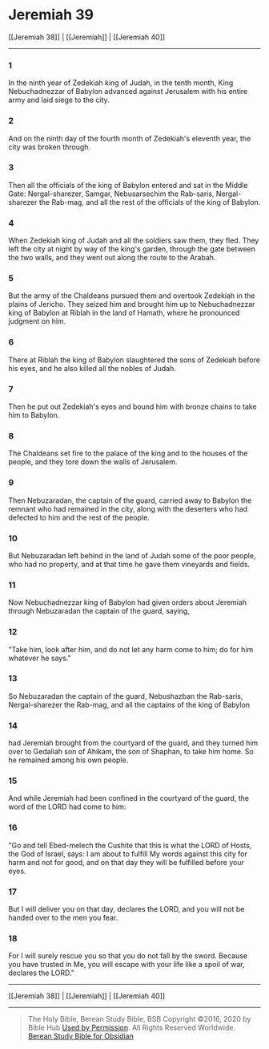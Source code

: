 # Jeremiah 39

[[Jeremiah 38]] | [[Jeremiah]] | [[Jeremiah 40]]

---

### 1
In the ninth year of Zedekiah king of Judah, in the tenth month, King Nebuchadnezzar of Babylon advanced against Jerusalem with his entire army and laid siege to the city.

### 2
And on the ninth day of the fourth month of Zedekiah's eleventh year, the city was broken through.

### 3
Then all the officials of the king of Babylon entered and sat in the Middle Gate: Nergal-sharezer, Samgar, Nebusarsechim the Rab-saris, Nergal-sharezer the Rab-mag, and all the rest of the officials of the king of Babylon.

### 4
When Zedekiah king of Judah and all the soldiers saw them, they fled. They left the city at night by way of the king's garden, through the gate between the two walls, and they went out along the route to the Arabah.

### 5
But the army of the Chaldeans pursued them and overtook Zedekiah in the plains of Jericho. They seized him and brought him up to Nebuchadnezzar king of Babylon at Riblah in the land of Hamath, where he pronounced judgment on him.

### 6
There at Riblah the king of Babylon slaughtered the sons of Zedekiah before his eyes, and he also killed all the nobles of Judah.

### 7
Then he put out Zedekiah's eyes and bound him with bronze chains to take him to Babylon.

### 8
The Chaldeans set fire to the palace of the king and to the houses of the people, and they tore down the walls of Jerusalem.

### 9
Then Nebuzaradan, the captain of the guard, carried away to Babylon the remnant who had remained in the city, along with the deserters who had defected to him and the rest of the people.

### 10
But Nebuzaradan left behind in the land of Judah some of the poor people, who had no property, and at that time he gave them vineyards and fields.

### 11
Now Nebuchadnezzar king of Babylon had given orders about Jeremiah through Nebuzaradan the captain of the guard, saying,

### 12
"Take him, look after him, and do not let any harm come to him; do for him whatever he says."

### 13
So Nebuzaradan the captain of the guard, Nebushazban the Rab-saris, Nergal-sharezer the Rab-mag, and all the captains of the king of Babylon

### 14
had Jeremiah brought from the courtyard of the guard, and they turned him over to Gedaliah son of Ahikam, the son of Shaphan, to take him home. So he remained among his own people.

### 15
And while Jeremiah had been confined in the courtyard of the guard, the word of the LORD had come to him:

### 16
"Go and tell Ebed-melech the Cushite that this is what the LORD of Hosts, the God of Israel, says: I am about to fulfill My words against this city for harm and not for good, and on that day they will be fulfilled before your eyes.

### 17
But I will deliver you on that day, declares the LORD, and you will not be handed over to the men you fear.

### 18
For I will surely rescue you so that you do not fall by the sword. Because you have trusted in Me, you will escape with your life like a spoil of war, declares the LORD."

---

[[Jeremiah 38]] | [[Jeremiah]] | [[Jeremiah 40]]

---

> The Holy Bible, Berean Study Bible, BSB
> Copyright &copy;2016, 2020 by Bible Hub
> [Used by Permission](https://berean.bible/terms.htm). All Rights Reserved Worldwide.
> [Berean Study Bible for Obsidian](https://github.com/gapmiss/berean-study-bible-for-obsidian)</small>

